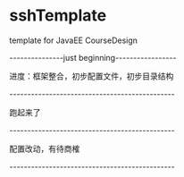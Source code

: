 # sshTemplate
template for JavaEE CourseDesign<br/>


---------------just beginning-----------------<br/>

进度：框架整合，初步配置文件，初步目录结构<br/>

----------------------------------------------<br/>

跑起来了

----------------------------------------------<br/>

配置改动，有待商榷

----------------------------------------------<br/>
